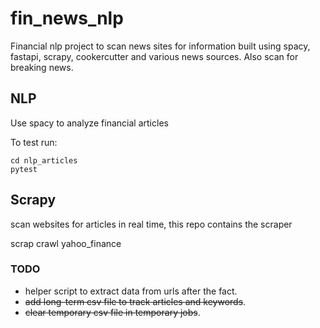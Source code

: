 # fin_news_nlp
Financial nlp project to scan news sites for information built using spacy, fastapi, scrapy, cookercutter and various news sources. Also scan for breaking news.

## NLP

Use spacy to analyze financial articles

To test run:
```
cd nlp_articles
pytest
```

## Scrapy

scan websites for articles in real time, this repo contains the scraper


scrap crawl yahoo_finance

### TODO

- helper script to extract data from urls after the fact.
- ~~add long-term csv file to track articles and keywords~~.
- ~~clear temporary csv file in temporary jobs~~.
